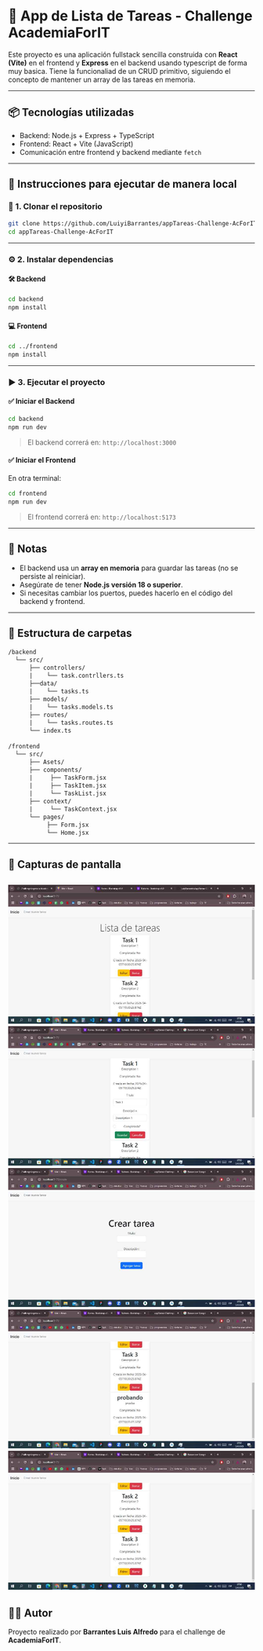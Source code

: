 # 📝 App de Lista de Tareas - Challenge AcademiaForIT

Este proyecto es una aplicación fullstack sencilla construida con **React (Vite)** en el frontend y **Express** en el backend usando typescript de forma muy basica. Tiene la funcionaliad de un CRUD primitivo, siguiendo el concepto de mantener un array de las tareas en memoria.

---

## 📦 Tecnologías utilizadas

- Backend: Node.js + Express + TypeScript
- Frontend: React + Vite (JavaScript)
- Comunicación entre frontend y backend mediante `fetch`

---

## 🚀 Instrucciones para ejecutar de manera local

### 📁 1. Clonar el repositorio

```bash
git clone https://github.com/LuiyiBarrantes/appTareas-Challenge-AcForIT
cd appTareas-Challenge-AcForIT
```
---

### ⚙️ 2. Instalar dependencias

#### 🛠 Backend

```bash
cd backend
npm install
```

#### 💻 Frontend

```bash
cd ../frontend
npm install
```

---

### ▶️ 3. Ejecutar el proyecto

#### ✅ Iniciar el Backend

```bash
cd backend
npm run dev
```

> El backend correrá en: `http://localhost:3000`

#### ✅ Iniciar el Frontend

En otra terminal:

```bash
cd frontend
npm run dev
```

> El frontend correrá en: `http://localhost:5173`

---

## 📌 Notas

- El backend usa un **array en memoria** para guardar las tareas (no se persiste al reiniciar).
- Asegúrate de tener **Node.js versión 18 o superior**.
- Si necesitas cambiar los puertos, puedes hacerlo en el código del backend y frontend.

---

## 📁 Estructura de carpetas

```
/backend  
  └── src/      
      ├── controllers/
      |    └── task.contrllers.ts
      ├──data/
      |    └── tasks.ts 
      ├── models/
      |    └── tasks.models.ts
      ├── routes/
      |    └── tasks.routes.ts
      └── index.ts

/frontend
  └── src/
      ├── Asets/
      ├── components/
      |     ├── TaskForm.jsx
      |     ├── TaskItem.jsx
      |     └── TaskList.jsx
      ├── context/
      |     └── TaskContext.jsx
      └── pages/
           ├── Form.jsx
           └── Home.jsx
```

---
## 📸 Capturas de pantalla

![Home](./screenshots/home.jpg)
![Editando](./screenshots/edit.jpg)
![Nueva](./screenshots/nueva.jpg)
![Probando](./screenshots/test.jpg)
![borrando](./screenshots/borrando.jpg)
---

## 🧑‍💻 Autor

Proyecto realizado por **Barrantes Luis Alfredo** para el challenge de **AcademiaForIT**.
